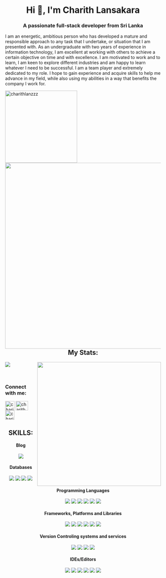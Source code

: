 
<h1 align="center">Hi 👋, I'm Charith Lansakara</h1>
<h3 align="center">A passionate full-stack developer from Sri Lanka</h3>
<p float="center"> 
  
  I am an energetic, ambitious person who has developed a mature and responsible approach to any task that I undertake, or situation that I am presented with. As an undergraduate with two years of experience in information technology, I am excellent at working with others to achieve a certain objective on time and with excellence. I am motivated to work and to learn, I am keen to explore different industries and am happy to learn whatever I need to be successful. I am a team player and extremely dedicated to my role. I hope to gain experience and acquire skills to help me advance in my field, while also using my abilities in a way that benefits the company I work for. 

<div class="col-12">
<div class="row">
<img align="center" width=233px src="https://avatars.githubusercontent.com/u/88474609?v=4" alt="charithlanzzz" />
<img align="right" width=600px src="https://i.pinimg.com/originals/fa/7b/4b/fa7b4bdc3b2f73e749e5c2c646d4ae13.gif">
</div>
  </div>
<h2 align='center'>My Stats:</h2>

[<img align="center" src="https://github-readme-stats.vercel.app/api?username=hussaino03&show_icons=true&theme=radical" />](git-readme-stats-lake.vercel.app)
[<img align="right" src = "http://github-readme-streak-stats.herokuapp.com?user=charithlanzzz&theme=dark&date_format=M%20j%5B%2C%20Y%5D" width="400px"/>](https://git.io/streak-stats)

<br/>
<h3 align="left">Connect with me:</h3>
<p align="left">
<a href="https://linkedin.com/in/charith-lansakara-2b5730221" target="blank"><img align="center" src="https://raw.githubusercontent.com/rahuldkjain/github-profile-readme-generator/master/src/images/icons/Social/linked-in-alt.svg" alt="charith-lansakara-2b5730221" height="30" width="30" /></a>
<a href="https://fb.com/charith.lansakara.5" target="blank"><img align="center" src="https://raw.githubusercontent.com/rahuldkjain/github-profile-readme-generator/master/src/images/icons/Social/facebook.svg" alt="charith.lansakara.5" height="30" width="40" /></a>
<a href="https://www.youtube.com/channel/UCTFY0COrrI2S8M3MF2zMcXA" target="blank"><img align="center" src="https://cdn-icons-png.flaticon.com/128/187/187210.png" alt="charith-lansakara-2b5730221" height="30" width="30" /></a>
  
  
<!-- <a href="#" target="blank"><img align="center" src="https://cdn-icons.flaticon.com/png/128/2504/premium/2504957.png?token=exp=1653774520~hmac=b77c7e0838ad9471faeb1c8469ac4e70" alt="0765615116" height="30" width="30" /></a>  
<a href="#" target="blank"><img align="center" src="https://cdn-icons.flaticon.com/png/128/2504/premium/2504941.png?token=exp=1653774676~hmac=bb3f1f6723d4b3808a1cc840758f64fb" alt="0765615116" height="30" width="30" /></a>   -->
  
</p>



<h2 align='center'>SKILLS:</h2>






<h4 align='center'>Blog</h4>
<p align='center'>
  <img src=https://img.shields.io/badge/Medium-12100E?style=for-the-badge&logo=medium&logoColor=white />
</p>
  
  
  
<h4 align='center'>Databases</h4>

<p align='center'>
  <img src=https://img.shields.io/badge/MariaDB-003545?style=for-the-badge&logo=mariadb&logoColor=white/>
  <img src=https://img.shields.io/badge/MongoDB-%234ea94b.svg?style=for-the-badge&logo=mongodb&logoColor=white />
  <img src=https://img.shields.io/badge/mysql-%2300f.svg?style=for-the-badge&logo=mysql&logoColor=white />
  <img src=https://img.shields.io/badge/sqlite-%2307405e.svg?style=for-the-badge&logo=sqlite&logoColor=white />
</p>
  
<h4 align='center'>Programming Languages</h4>
<p align='center'>
  <img src=https://img.shields.io/badge/c-%2300599C.svg?style=for-the-badge&logo=c&logoColor=white />
  <img src=https://img.shields.io/badge/c++-%2300599C.svg?style=for-the-badge&logo=c%2B%2B&logoColor=white />
  <img src=https://img.shields.io/badge/html5-%23E34F26.svg?style=for-the-badge&logo=html5&logoColor=white />
  <img src=https://img.shields.io/badge/java-%23ED8B00.svg?style=for-the-badge&logo=java&logoColor=white />
  <img src=https://img.shields.io/badge/javascript-%23323330.svg?style=for-the-badge&logo=javascript&logoColor=%23F7DF1E />
  <img src=https://img.shields.io/badge/php-%23777BB4.svg?style=for-the-badge&logo=php&logoColor=white />
</p>

<h4 align='center'>Frameworks, Platforms and Libraries</h4>

<p align='center'>
  <img src=https://img.shields.io/badge/laravel-%23FF2D20.svg?style=for-the-badge&logo=laravel&logoColor=white />
  <img src=https://img.shields.io/badge/bootstrap-%23563D7C.svg?style=for-the-badge&logo=bootstrap&logoColor=white />
  <img src=https://img.shields.io/badge/express.js-%23404d59.svg?style=for-the-badge&logo=express&logoColor=%2361DAFB />
  <img src=https://img.shields.io/badge/jquery-%230769AD.svg?style=for-the-badge&logo=jquery&logoColor=white />
  <img src=https://img.shields.io/badge/react-%2320232a.svg?style=for-the-badge&logo=react&logoColor=%2361DAFB />
  <img src=https://img.shields.io/badge/node.js-6DA55F?style=for-the-badge&logo=node.js&logoColor=white />
</p>

<h4 align='center'>Version Controling systems and services</h4>

<p align='center'>
  <img src=https://img.shields.io/badge/Postman-FF6C37?style=for-the-badge&logo=postman&logoColor=white/>
  <img src=https://img.shields.io/badge/git-%23F05033.svg?style=for-the-badge&logo=git&logoColor=white/>
  <img src=https://img.shields.io/badge/github-%23121011.svg?style=for-the-badge&logo=github&logoColor=white/>
  <img src=https://img.shields.io/badge/gitlab-%23181717.svg?style=for-the-badge&logo=gitlab&logoColor=white/>
</p>

<h4 align='center'>IDEs/Editors</h4>

<p align='center'>
  <img src=https://img.shields.io/badge/Android%20Studio-3DDC84.svg?style=for-the-badge&logo=android-studio&logoColor=white/>
  <img src=https://img.shields.io/badge/Eclipse-FE7A16.svg?style=for-the-badge&logo=Eclipse&logoColor=white/>
  <img src=https://img.shields.io/badge/phpstorm-143?style=for-the-badge&logo=phpstorm&logoColor=black&color=black&labelColor=darkorchid/>
  <img src=https://img.shields.io/badge/Replit-DD1200?style=for-the-badge&logo=Replit&logoColor=white/>
  <img src=https://img.shields.io/badge/Visual%20Studio%20Code-0078d7.svg?style=for-the-badge&logo=visual-studio-code&logoColor=white/>
  <img src=https://img.shields.io/badge/Visual%20Studio-5C2D91.svg?style=for-the-badge&logo=visual-studio&logoColor=white/>
</p>



